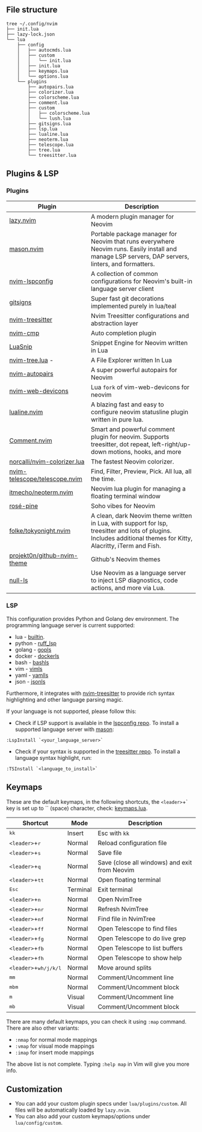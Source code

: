 
## File structure

```shell
tree ~/.config/nvim
├── init.lua
├── lazy-lock.json
└── lua
    ├── config
    │   ├── autocmds.lua
    │   ├── custom
    │   │   └── init.lua
    │   ├── init.lua
    │   ├── keymaps.lua
    │   └── options.lua
    └── plugins
        ├── autopairs.lua
        ├── colorizer.lua
        ├── colorscheme.lua
        ├── comment.lua
        ├── custom
        │   ├── colorscheme.lua
        │   └── lush.lua
        ├── gitsigns.lua
        ├── lsp.lua
        ├── lualine.lua
        ├── neoterm.lua
        ├── telescope.lua
        ├── tree.lua
        └── treesitter.lua
```

## Plugins & LSP

### Plugins

| Plugin                                                                            | Description                                                                                                                                                       |
| --------------------------------------------------------------------------------- | ----------------------------------------------------------------------------------------------------------------------------------------------------------------- |
| [lazy.nvim](https://github.com/folke/lazy.nvim)                                   | A modern plugin manager for Neovim                                                                                                                                |
| [mason.nvim](https://github.com/williamboman/mason.nvim)                          | Portable package manager for Neovim that runs everywhere Neovim runs. Easily install and manage LSP servers, DAP servers, linters, and formatters.                |
| [nvim-lspconfig](https://github.com/neovim/nvim-lspconfig)                        | A collection of common configurations for Neovim's built-in language server client                                                                                |
| [gitsigns](https://github.com/lewis6991/gitsigns.nvim)                            | Super fast git decorations implemented purely in lua/teal                                                                                                         |
| [nvim-treesitter](https://github.com/nvim-treesitter/nvim-treesitter)             | Nvim Treesitter configurations and abstraction layer                                                                                                              |
| [nvim-cmp](https://github.com/hrsh7th/nvim-cmp)                                   | Auto completion plugin                                                                                                                                            |
| [LuaSnip](https://github.com/L3MON4D3/LuaSnip)                                    | Snippet Engine for Neovim written in Lua                                                                                                                          |
| [nvim-tree.lua](https://github.com/kyazdani42/nvim-tree.lua) -                    | A File Explorer written In Lua                                                                                                                                    |
| [nvim-autopairs](https://github.com/windwp/nvim-autopairs)                        | A super powerful autopairs for Neovim                                                                                                                             |
| [nvim-web-devicons](https://github.com/nvim-tree/nvim-web-devicons)               | Lua `fork` of vim-web-devicons for neovim                                                                                                                         |
| [lualine.nvim](https://github.com/nvim-lualine/lualine.nvim)                      | A blazing fast and easy to configure neovim statusline plugin written in pure lua.                                                                                |
| [Comment.nvim](https://github.com/numToStr/Comment.nvim)                          | Smart and powerful comment plugin for neovim. Supports treesitter, dot repeat, left-right/up-down motions, hooks, and more                                        |
| [norcalli/nvim-colorizer.lua](https://github.com/norcalli/nvim-colorizer.lua)     | The fastest Neovim colorizer.                                                                                                                                     |
| [nvim-telescope/telescope.nvim](https://github.com/nvim-telescope/telescope.nvim) | Find, Filter, Preview, Pick. All lua, all the time.                                                                                                               |
| [itmecho/neoterm.nvim](https://github.com/itmecho/neoterm.nvim)                   | Neovim lua plugin for managing a floating terminal window                                                                                                         |
| [rosé-pine](https://github.com/rose-pine/neovim)                                  | Soho vibes for Neovim                                                                                                                                             |
| [folke/tokyonight.nvim](https://github.com/folke/tokyonight.nvim)                 | A clean, dark Neovim theme written in Lua, with support for lsp, treesitter and lots of plugins. Includes additional themes for Kitty, Alacritty, iTerm and Fish. |
| [projekt0n/github-nvim-theme](https://github.com/projekt0n/github-nvim-theme)     | Github's Neovim themes                                                                                                                                            |
| [null-ls](https://github.com/jose-elias-alvarez/null-ls.nvim)                     | Use Neovim as a language server to inject LSP diagnostics, code actions, and more via Lua.                                                                        |

### LSP

This configuration provides Python and Golang dev environment. The programming language server is current supported:

- lua - [builtin](https://neovim.io/doc/user/lua.html).
- python - [ruff_lsp](https://github.com/neovim/nvim-lspconfig/blob/master/doc/server_configurations.md#ruff_lsp)
- golang - [gopls](https://github.com/neovim/nvim-lspconfig/blob/master/doc/server_configurations.md#gopls)
- docker - [dockerls](https://github.com/neovim/nvim-lspconfig/blob/master/doc/server_configurations.md#dockerls)
- bash - [bashls](https://github.com/neovim/nvim-lspconfig/blob/master/doc/server_configurations.md#bashls)
- vim - [vimls](https://github.com/neovim/nvim-lspconfig/blob/master/doc/server_configurations.md#vimls)
- yaml - [yamlls](https://github.com/neovim/nvim-lspconfig/blob/master/doc/server_configurations.md#yamlls)
- json - [jsonls](https://github.com/neovim/nvim-lspconfig/blob/master/doc/server_configurations.md#jsonls)

Furthermore, it integrates with [nvim-treesitter](https://github.com/nvim-treesitter/nvim-treesitter) to provide rich syntax highlighting and other language parsing magic.

If your language is not supported, please follow this:

- Check if LSP support is available in the [lspconfig repo](https://github.com/neovim/nvim-lspconfig/blob/master/doc/server_configurations.md). To install a supported language server with [mason](https://github.com/williamboman/mason.nvim):

```vim
:LspInstall `<your_language_server>`
```

- Check if your syntax is supported in the [treesitter repo](https://github.com/nvim-treesitter/nvim-treesitter). To install a language syntax highlight, run:

```vim
:TSInstall `<language_to_install>`
```

## Keymaps

These are the default keymaps, in the following shortcuts, the `<leader>`+` key is set up to `` (space) character, check: [keymaps.lua](./nvim/lua/core/keymaps.lua).

| Shortcut                       | Mode     | Description                                   |
| ------------------------------ | -------- | --------------------------------------------- |
| <kbd>kk</kbd>                  | Insert   | Esc with `kk`                                 |
| `<leader>`+<kbd>r</kbd>        | Normal   | Reload configuration file                     |
| `<leader>`+<kbd>s</kbd>        | Normal   | Save file                                     |
| `<leader>`+<kbd>q</kbd>        | Normal   | Save (close all windows) and exit from Neovim |
| `<leader>`+<kbd>tt</kbd>       | Normal   | Open floating terminal                        |
| <kbd>Esc<kbd>                  | Terminal | Exit terminal                                 |
| `<leader>`+<kbd>n</kbd>        | Normal   | Open NvimTree                                 |
| `<leader>`+<kbd>nr</kbd>       | Normal   | Refresh NvimTree                              |
| `<leader>`+<kbd>nf</kbd>       | Normal   | Find file in NvimTree                         |
| `<leader>`+<kbd>ff</kbd>       | Normal   | Open Telescope to find files                  |
| `<leader>`+<kbd>fg</kbd>       | Normal   | Open Telescope to do live grep                |
| `<leader>`+<kbd>fb</kbd>       | Normal   | Open Telescope to list buffers                |
| `<leader>`+<kbd>fh</kbd>       | Normal   | Open Telescope to show help                   |
| `<leader>`+<kbd>wh/j/k/l</kbd> | Normal   | Move around splits                            |
| <kbd>mm</kbd>                  | Normal   | Comment/Uncomment line                        |
| <kbd>mbm</kbd>                 | Normal   | Comment/Uncomment block                       |
| <kbd>m</kbd>                   | Visual   | Comment/Uncomment line                        |
| <kbd>mb</kbd>                  | Visual   | Comment/Uncomment block                       |

There are many default keymaps, you can check it using `:map` command. There are also other variants:

- `:nmap` for normal mode mappings
- `:vmap` for visual mode mappings
- `:imap` for insert mode mappings

The above list is not complete. Typing `:help map` in Vim will give you more info.

## Customization

- You can add your custom plugin specs under `lua/plugins/custom`. All files will be automatically loaded by `lazy.nvim`.
- You can also add your custom keymaps/options under `lua/config/custom`.
